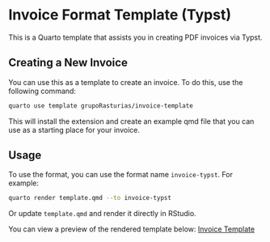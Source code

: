 # Invoice Format Template (Typst)

This is a Quarto template that assists you in creating PDF invoices via Typst.

## Creating a New Invoice

You can use this as a template to create an invoice.
To do this, use the following command:

```bash
quarto use template grupoRasturias/invoice-template
```

This will install the extension and create an example qmd file that you can use as a starting place for your invoice.

## Usage

To use the format, you can use the format name `invoice-typst`.
For example:

```bash
quarto render template.qmd --to invoice-typst
```

Or update `template.qmd` and render it directly in RStudio.

You can view a preview of the rendered template below: [Invoice Template](https://github.com/grupoRasturias/invoice-template/blob/main/rendered_template.pdf)
